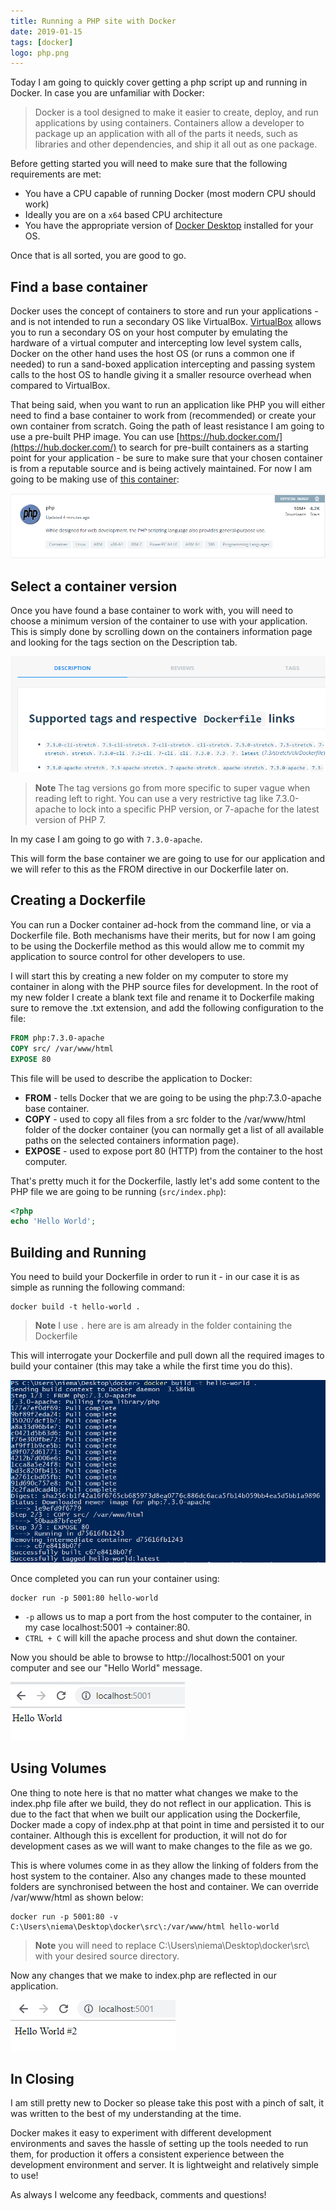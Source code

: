 ```yaml
---
title: Running a PHP site with Docker
date: 2019-01-15
tags: [docker]
logo: php.png
---
```


Today I am going to quickly cover getting a php script up and running in Docker. In case you are unfamiliar with Docker:

> Docker is a tool designed to make it easier to create, deploy, and run applications by using containers. Containers allow a developer to package up an application with all of the parts it needs, such as libraries and other dependencies, and ship it all out as one package.

Before getting started you will need to make sure that the following requirements are met:

- You have a CPU capable of running Docker (most modern CPU should work)
- Ideally you are on a `x64` based CPU architecture
- You have the appropriate version of [Docker Desktop](https://www.docker.com/products/docker-desktop/) installed for your OS.

Once that is all sorted, you are good to go.

## Find a base container

Docker uses the concept of containers to store and run your applications - and is not intended to run a secondary OS like VirtualBox. [VirtualBox](https://www.virtualbox.org/) allows you to run a secondary OS on your host computer by emulating the hardware of a virtual computer and intercepting low level system calls, Docker on the other hand uses the host OS (or runs a common one if needed) to run a sand-boxed application intercepting and passing system calls to the host OS to handle giving it a smaller resource overhead when compared to VirtualBox.

That being said, when you want to run an application like PHP you will either need to find a base container to work from (recommended) or create your own container from scratch. Going the path of least resistance I am going to use a pre-built PHP image. You can use [https://hub.docker.com/](https://hub.docker.com/) to search for pre-built containers as a starting point for your application - be sure to make sure that your chosen container is from a reputable source and is being actively maintained. For now I am going to be making use of [this container](https://hub.docker.com/_/php):

<img src="./001.png" alt="" />

## Select a container version

Once you have found a base container to work with, you will need to choose a minimum version of the container to use with your application. This is simply done by scrolling down on the containers information page and looking for the tags section on the Description tab.

<img src="./002.png" alt="" />

> **Note** The tag versions go from more specific to super vague when reading left to right. You can use a very restrictive tag like 7.3.0-apache to lock into a specific PHP version, or 7-apache for the latest version of PHP 7.

In my case I am going to go with `7.3.0-apache`.

This will form the base container we are going to use for our application and we will refer to this as the FROM directive in our Dockerfile later on.

## Creating a Dockerfile

You can run a Docker container ad-hock from the command line, or via a Dockerfile file. Both mechanisms have their merits, but for now I am going to be using the Dockerfile method as this would allow me to commit my application to source control for other developers to use.

I will start this by creating a new folder on my computer to store my container in along with the PHP source files for development. In the root of my new folder I create a blank text file and rename it to Dockerfile making sure to remove the .txt extension, and add the following configuration to the file:

```dockerfile
FROM php:7.3.0-apache
COPY src/ /var/www/html
EXPOSE 80
```

This file will be used to describe the application to Docker:

- **FROM** - tells Docker that we are going to be using the php:7.3.0-apache base container.
- **COPY** - used to copy all files from a src folder to the /var/www/html folder of the docker container (you can normally get a list of all available paths on the selected containers information page).
- **EXPOSE** - used to expose port 80 (HTTP) from the container to the host computer.

That's pretty much it for the Dockerfile, lastly let's add some content to the PHP file we are going to be running (`src/index.php`):

```php
<?php
echo 'Hello World';
```

## Building and Running

You need to build your Dockerfile in order to run it - in our case it is as simple as running the following command:

```
docker build -t hello-world .
```

> **Note** I use `.` here are is am already in the folder containing the Dockerfile

This will interrogate your Dockerfile and pull down all the required images to build your container (this may take a while the first time you do this).

<img src="./003.png" alt="" />

Once completed you can run your container using:

```
docker run -p 5001:80 hello-world
```

- `-p` allows us to map a port from the host computer to the container, in my case localhost:5001 -> container:80.
- `CTRL + C` will kill the apache process and shut down the container.

Now you should be able to browse to http://localhost:5001 on your computer and see our "Hello World" message.

<img src="./004.png" alt="" />

## Using Volumes

One thing to note here is that no matter what changes we make to the index.php file after we build, they do not reflect in our application. This is due to the fact that when we built our application using the Dockerfile, Docker made a copy of index.php at that point in time and persisted it to our container. Although this is excellent for production, it will not do for development cases as we will want to make changes to the file as we go.

This is where volumes come in as they allow the linking of folders from the host system to the container. Also any changes made to these mounted folders are synchronised between the host and container. We can override /var/www/html as shown below:

```
docker run -p 5001:80 -v C:\Users\niema\Desktop\docker\src\:/var/www/html hello-world
```

> **Note** you will need to replace C:\Users\niema\Desktop\docker\src\ with your desired source directory.

Now any changes that we make to index.php are reflected in our application.

<img src="./005.png" alt="" />

## In Closing

I am still pretty new to Docker so please take this post with a pinch of salt, it was written to the best of my understanding at the time.

Docker makes it easy to experiment with different development environments and saves the hassle of setting up the tools needed to run them, for production it offers a consistent experience between the development environment and server. It is lightweight and relatively simple to use!

As always I welcome any feedback, comments and questions!
